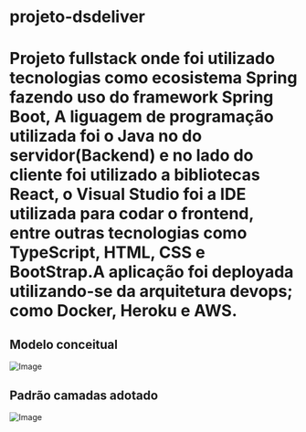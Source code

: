 # projeto-dsdeliver
# Projeto fullstack onde foi utilizado tecnologias como ecosistema Spring fazendo uso do framework Spring Boot, A liguagem de programação utilizada foi o Java no do servidor(Backend) e no lado do cliente foi utilizado a bibliotecas React, o Visual Studio foi a IDE utilizada para codar o frontend, entre outras tecnologias como TypeScript, HTML, CSS e BootStrap.A aplicação foi deployada utilizando-se da arquitetura devops; como Docker, Heroku e AWS.

## Modelo conceitual
![Image](https://raw.githubusercontent.com/devsuperior/sds2/master/assets/modelo-conceitual.png "Modelo conceitual")

## Padrão camadas adotado

![Image](https://raw.githubusercontent.com/devsuperior/sds2/master/assets/camadas.png "Padrão camadas")
